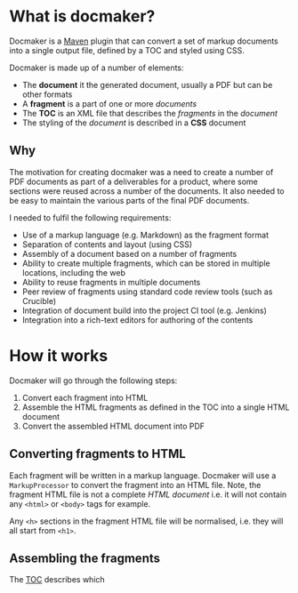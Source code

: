 # What is docmaker?

Docmaker is a [Maven](http://maven.apache.org) plugin that can convert a set of markup documents into a single output file, defined by a TOC and styled using CSS.

Docmaker is made up of a number of elements:

* The **document** it the generated document, usually a PDF but can be other formats
* A **fragment** is a part of one or more *documents*
* The **TOC** is an XML file that describes the *fragments* in the *document*
* The styling of the *document* is described in a **CSS** document

## Why

The motivation for creating docmaker was a need to create a number of PDF documents as part of a deliverables for a product, where some sections were reused across a number of the documents.
It also needed to be easy to maintain the various parts of the final PDF documents.

I needed to fulfil the following requirements:

* Use of a markup language (e.g. Markdown) as the fragment format
* Separation of contents and layout (using CSS)
* Assembly of a document based on a number of fragments
* Ability to create multiple fragments, which can be stored in multiple locations, including the web
* Ability to reuse fragments in multiple documents
* Peer review of fragments using standard code review tools (such as Crucible)
* Integration of document build into the project CI tool (e.g. Jenkins)
* Integration into a rich-text editors for authoring of the contents

# How it works

Docmaker will go through the following steps:

1. Convert each fragment into HTML
2. Assemble the HTML fragments as defined in the TOC into a single HTML document
3. Convert the assembled HTML document into PDF

## Converting fragments to HTML

Each fragment will be written in a markup language. Docmaker will use a `MarkupProcessor` to convert the fragment into an HTML file. Note, the fragment HTML file is not a complete *HTML document* i.e. it will not contain any `<html>` or `<body>` tags for example.

Any `<h>` sections in the fragment HTML file will be normalised, i.e. they will all start from `<h1>`.

## Assembling the fragments

The [TOC](toc.html) describes which 